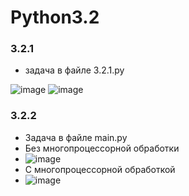 # Python3.2
 
### 3.2.1
- задача в файле 3.2.1.py

![image](https://user-images.githubusercontent.com/79518116/209811790-890ee199-0641-4927-9163-33caffb5eeab.png)
![image](https://user-images.githubusercontent.com/79518116/209811763-14cd5002-de48-4c60-ba51-e1b01091a9ef.png)
### 3.2.2
- Задача в файле main.py
- Без многопроцессорной обработки
- ![image](https://user-images.githubusercontent.com/79518116/209809480-5ecc22f7-7c24-4fa0-8437-186499f87831.png)
- С многопроцессорной обработкой
- ![image](https://user-images.githubusercontent.com/79518116/209811906-01468568-67e9-47c3-aab9-133714b0957f.png)

